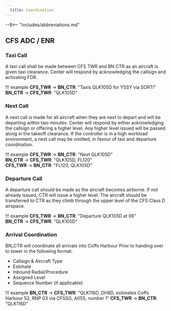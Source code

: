 ```yaml
---
  title: Coordination
---
```


--8<-- "includes/abbreviations.md"

## CFS ADC / ENR

### Taxi Call
A taxi call shall be made between CFS TWR and BN CTR as an aircraft is given taxi clearance. Center will respond by acknowledging the callsign and activating FDR.

!!! example
    **CFS_TWR** -> **BN_CTR**: "Taxis QLK105D for YSSY via SORTI"  
    **BN_CTR** -> **CFS_TWR**: "QLK105D"  

### Next Call
A next call is made for all aircraft when they are next to depart and will be departing within two minutes. Center will respond by either acknowledging the callsign or offering a higher level. Any higher level issued will be passed along in the takeoff clearance. If the controller is in a high workload environment, a next call may be omitted, in favour of taxi and departure coordination.

!!! example
    **CFS_TWR** -> **BN_CTR**: "Next QLK105D"  
    **BN_CTR** -> **CFS_TWR**: "QLK105D, FL120"  
    **CFS_TWR** -> **BN_CTR**: "FL120, QLK105D"  

### Departure Call
A departure call should be made as the aircraft becomes airborne. If not already issued, CTR will issue a higher level. The aircraft should be transferred to CTR as they climb through the upper level of the CFS Class D airspace.

!!! example
    **CFS_TWR** -> **BN_CTR**: "Departure QLK105D at 06"  
    **BN_CTR** -> **CFS_TWR**: "QLK105D"

### Arrival Coordination
BN_CTR will coordinate all arrivals into Coffs Harbour Prior to handing over to tower in the following format:

- Callsign & Aircraft Type
- Estimate
- Inbound Radial/Procedure
- Assigned Level
- Sequence Number (if applicable)

!!! example
    **BN_CTR** -> **CFS_TWR**: "QLK116D, DH8D, estimates Coffs Harbour 52, RNP 03 via CFSSG, A055, number 1”
    **CFS_TWR** -> **BN_CTR**: "QLK116D"